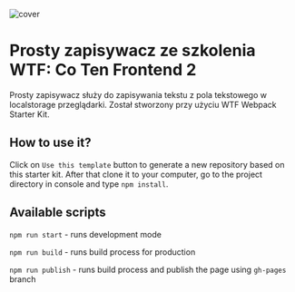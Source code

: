 ![cover](src\assets\watman.jpg)

# Prosty zapisywacz ze szkolenia WTF: Co Ten Frontend 2

Prosty zapisywacz służy do zapisywania tekstu z pola tekstowego w localstorage przeglądarki.
Został stworzony przy użyciu WTF Webpack Starter Kit.

## How to use it?

Click on `Use this template` button to generate a new repository based on this starter kit. After that clone it to your computer, go to the project directory in console and type `npm install`.

## Available scripts

`npm run start` - runs development mode

`npm run build` - runs build process for production

`npm run publish` - runs build process and publish the page using `gh-pages` branch
